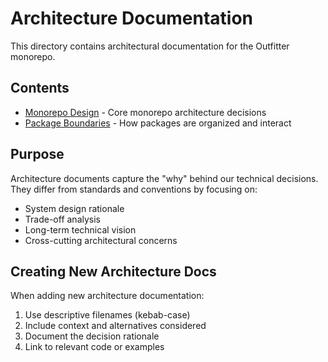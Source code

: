 # Architecture Documentation

This directory contains architectural documentation for the Outfitter monorepo.

## Contents

- [Monorepo Design](monorepo-design.md) - Core monorepo architecture decisions
- [Package Boundaries](package-boundaries.md) - How packages are organized and
interact

## Purpose

Architecture documents capture the "why" behind our technical decisions. They differ from standards and conventions by focusing on:

- System design rationale
- Trade-off analysis
- Long-term technical vision
- Cross-cutting architectural concerns

## Creating New Architecture Docs

When adding new architecture documentation:

1. Use descriptive filenames (kebab-case)
2. Include context and alternatives considered
3. Document the decision rationale
4. Link to relevant code or examples

